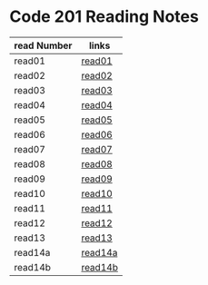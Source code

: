 # Code 201 Reading Notes

read Number | links
---------|------
read01 | [read01](read01)
read02 |[read02](read02)
read03 |[read03](read03)
read04 |[read04](read04)
read05 |[read05](read05)
read06 |[read06](read06)
read07 |[read07](read07)
read08 |[read08](read08)
read09 |[read09](read09)
read10 |[read10](read10)
read11 |[read11](read11)
read12 |[read12](read12)
read13 |[read13](read13)
read14a |[read14a](read14a)
read14b |[read14b](read14b)